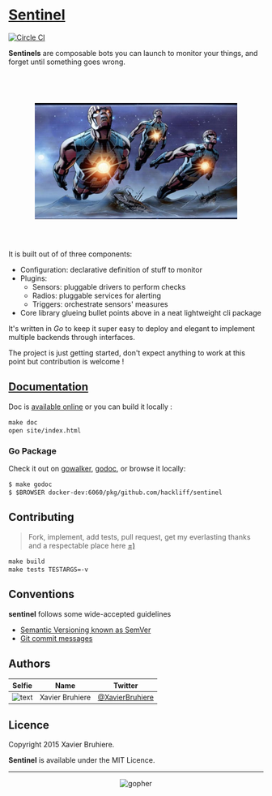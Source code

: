 # [Sentinel][releases]

[![Circle CI](https://circleci.com/gh/hackliff/sentinel.svg?style=svg)](https://circleci.com/gh/hackliff/sentinel)


__Sentinels__ are composable bots you can launch to monitor your things, and forget
until something goes wrong.

<h1 align="center">
  <br>
  <img width="400" src="sentinels.png">
  <br>
  <br>
</h1>

It is built out of of three components:

- Configuration: declarative definition of stuff to monitor
- Plugins:
  - Sensors: pluggable drivers to perform checks
  - Radios: pluggable services for alerting
  - Triggers: orchestrate sensors' measures
- Core library glueing bullet points above in a neat lightweight cli package

It's written in _Go_ to keep it super easy to deploy and elegant to implement
multiple backends through interfaces.

The project is just getting started, don't expect anything to work at this
point but contribution is welcome !


## [Documentation][doc]

Doc is [available online][doc] or you can build it locally :

```Sh
make doc
open site/index.html
```

### Go Package

Check it out on [gowalker][walker], [godoc][godoc], or browse it locally:

```console
$ make godoc
$ $BROWSER docker-dev:6060/pkg/github.com/hackliff/sentinel
```


## Contributing

> Fork, implement, add tests, pull request, get my everlasting thanks and a
> respectable place here [=)][jondotquote]

```console
make build
make tests TESTARGS=-v
```


## Conventions

__sentinel__ follows some wide-accepted guidelines

* [Semantic Versioning known as SemVer][semver]
* [Git commit messages][commit]


## Authors

| Selfie               | Name            | Twitter                     |
|----------------------|-----------------|-----------------------------|
| <img src="https://avatars.githubusercontent.com/u/1517057" alt="text" width="40px"/> | Xavier Bruhiere | [@XavierBruhiere][xbtwitter] |


## Licence

Copyright 2015 Xavier Bruhiere.

__Sentinel__ is available under the MIT Licence.


---------------------------------------------------------------


<p align="center">
  <img src="https://raw.github.com/hivetech/hivetech.github.io/master/images/pilotgopher.jpg" alt="gopher" width="200px"/>
</p>


[releases]: https://github.com/hackliff/sentinel/releases
[semver]: http://semver.org
[commit]: https://docs.google.com/document/d/1QrDFcIiPjSLDn3EL15IJygNPiHORgU1_OOAqWjiDU5Y/edit#
[xbtwitter]: https://twitter.com/XavierBruhiere
[jondotquote]: https://github.com/jondot/groundcontrol
[walker]: http://gowalker.org/github.com/hackliff/sentinel
[godoc]: http://godoc.org/github.com/hackliff/sentinel
[doc]: http://hackliff.github.io/sentinel/
